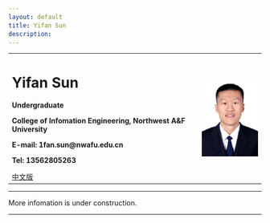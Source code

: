 ```yaml
---
layout: default
title: Yifan Sun
description: 
---
```



<div>
<table border="0">
  <tr>
    <td>
      <h1>Yifan Sun</h1>
      <p><b>Undergraduate</b></p>
      <p><b>College of Infomation Engineering, Northwest A&F University</b></p>
      <p><b>E-mail: 1fan.sun@nwafu.edu.cn</b></p>
<!--       <p><b>Address：Rm××, ×× Building, ×× University, ×× Road, Nanjing</b></p> -->
      <p><b>Tel: 13562805263</b></p>
      <a href="/index.html">中文版</a>
    </td>
    <td width="25%">
      <img src="/myavatar_white.jpg" width="100%">
    </td>
  </tr>
</table>
</div>

---

More infomation is under construction.

---
